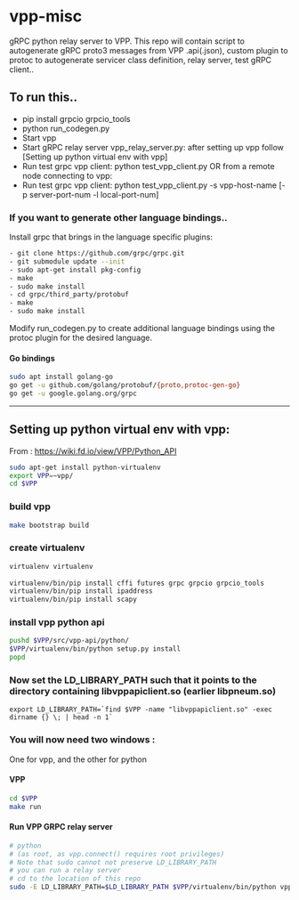 # vpp-misc
gRPC python relay server to VPP. 
This repo will contain script to autogenerate gRPC proto3 messages from VPP .api(.json), 
custom plugin to protoc to autogenerate servicer class definition, relay server, test gRPC client..

## To run this..

- pip install grpcio grpcio_tools
- python run_codegen.py
- Start vpp
- Start gRPC relay server  vpp_relay_server.py: after setting up vpp follow [Setting up python virtual env with vpp]
- Run test grpc vpp client: python test_vpp_client.py 
OR from a remote node connecting to vpp:
- Run test grpc vpp client: python test_vpp_client.py -s vpp-host-name [-p server-port-num -l local-port-num]

### If you want to generate other language bindings..

Install grpc that brings in the language specific plugins:
```sh
- git clone https://github.com/grpc/grpc.git
- git submodule update --init
- sudo apt-get install pkg-config
- make
- sudo make install
- cd grpc/third_party/protobuf
- make
- sudo make install
```
Modify run_codegen.py to create additional language bindings using the protoc plugin for the desired language.

#### Go bindings
```sh
sudo apt install golang-go
go get -u github.com/golang/protobuf/{proto,protoc-gen-go}
go get -u google.golang.org/grpc

```

***

## Setting up python virtual env with vpp:
From : https://wiki.fd.io/view/VPP/Python_API
```sh
sudo apt-get install python-virtualenv
export VPP=~vpp/
cd $VPP
``` 
### build vpp
```sh
make bootstrap build
```
### create virtualenv
```sh
virtualenv virtualenv
 
virtualenv/bin/pip install cffi futures grpc grpcio grpcio_tools
virtualenv/bin/pip install ipaddress
virtualenv/bin/pip install scapy
``` 
### install vpp python api
```sh
pushd $VPP/src/vpp-api/python/
$VPP/virtualenv/bin/python setup.py install
popd
```
### Now set the LD_LIBRARY_PATH such that it points to the directory containing libvppapiclient.so (earlier libpneum.so)
```
export LD_LIBRARY_PATH=`find $VPP -name "libvppapiclient.so" -exec dirname {} \; | head -n 1`
``` 
### You will now need two windows :
One for vpp, and the other for python
 
#### VPP
```sh
cd $VPP
make run
```
#### Run VPP GRPC relay server
```sh
# python
# (as root, as vpp.connect() requires root privileges)
# Note that sudo cannot not preserve LD_LIBRARY_PATH
# you can run a relay server
# cd to the location of this repo 
sudo -E LD_LIBRARY_PATH=$LD_LIBRARY_PATH $VPP/virtualenv/bin/python vpp_relay_server.py
``` 
